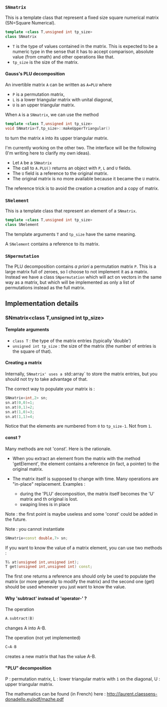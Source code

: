 
### `SNmatrix`

This is a template class that represent a fixed size square numerical matrix (SN=Square Numerical).

```C++
template <class T,unsigned int tp_size>
class SNmatrix
```

* `T` is the type of values contained in the matrix. This is expected to be a numeric type in the sense that it has to accept comparison, absolute value (from cmath) and other operations like that.
* `tp_size` is the size of the matrix.

#### Gauss's PLU decomposition

An invertible matrix `A` can be written as `A=PLU`  where
* `P` is a permutation matrix,
* `L` is a lower triangular matrix with unital diagonal,
* `U` is an upper triangular matrix.

When `A` is a `SNmatrix`, we can use the method
```C++
template <class T,unsigned int tp_size>
void SNmatrix<T,tp_size>::makeUpperTriangular()
```
to turn the matrix `A` into its upper triangular matrix. 

I'm currently working on the other two. The interface will be the following (I'm writing here to clarify my own ideas).
* Let `A` be a `SNmatrix`
* The call to `A.PLU()` returns an object with `P`, `L` and `U` fields.
* The `U` field is a reference to the original matrix.
* The original matrix is no more available because it became the `U` matrix.

The reference trick is to avoid the creation a creation and a copy of matrix. 

### `SNelement`

This is a template class that represent an element of a `SNmatrix`.

```C++
template <class T,unsigned int tp_size>
class SNelement
```

The template arguments `T` and `tp_size` have the same meaning. 

A `SNelement` contains a reference to its matrix. 

### `SNpermutation`

The PLU decomposition contains _a priori_ a permutation matrix `P`. This is a large matrix full of zeroes, so I choose to not implement it as a matrix. Instead we have a class `SNpermutation` which will act on vectors in the same way as a matrix, but which will be implemented as only a list of permutations instead as the full matrix.

## Implementation details

### SNmatrix<class T,unsigned int tp_size>

#### Template arguments

- `class T` : the type of the matrix entries (typically 'double')
- `unsigned int tp_size` : the size of the matrix (the number of entries is the square of that).


#### Creating a matrix


Internally, `SNmatrix' uses a `std::array` to store the matrix entries, but you should not try to take advantage of that.

The correct way to populate your matrix is :

```C++
SNmatrix<int,2> sn;
sn.at(0,0)=1;
sn.at(0,1)=2;
sn.at(1,0)=3;
sn.at(1,1)=4;
```

Notice that the elements are numbered from `0` to `tp_size-1`. Not from `1`.


#### const ?

Many methods are not 'const'. Here is the rationale.

- When you extract an element from the matrix with the method 'getElement', 
  the element contains a reference (in fact, a pointer) to the original matrix.

- The matrix itself is supposed to change with time. Many operations are "in-place" replacement. Examples :
   * during the 'PLU' decomposition, the matrix itself becomes the 'U' matrix and th original is lost.
   * swaping lines is in place


 Note : the first point is maybe useless and some 'const' could be added in the future.

 Note : you cannot instantiate  
```c++
SNmatrix<const double,7> sn;
```

If you want to know the value of a matrix element, you can use two methods :
```c++
T& at(unsigned int,unsigned int);
T get(unsigned int,unsigned int) const;
```
The first one returns a reference ans should only be used to populate the matrix
(or more generally to modify the matrix) and the second one (get) should be
used whenever you just want to know the value.


#### Why 'subtract' instead of 'operator-'  ?

The operation
```c++
A.subtract(B)
```
changes A into A-B.

The operation (not yet implemented)
```c++
C=A-B
```
creates a new matrix that has the value A-B.


#### "PLU" decomposition

P : permutation matrix,
L : lower triangular matrix with `1` on the diagonal,
U : upper triangular matrix.

The mathematics can be found (in French) here :
http://laurent.claessens-donadello.eu/pdf/mazhe.pdf
